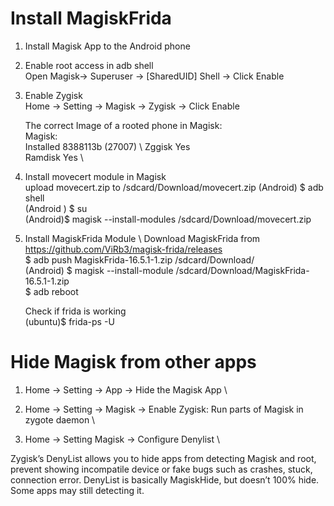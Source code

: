 # Install MagiskFrida
1. Install Magisk App to the Android phone

2. Enable root access in adb shell   \
   Open Magisk-> Superuser -> [SharedUID] Shell -> Click Enable


3. Enable Zygisk   \
   Home -> Setting -> Magisk -> Zygisk -> Click Enable

   The correct Image of a rooted phone in Magisk: \
   Magisk: \
   Installed 8388113b (27007)   \ 
   Zggisk   Yes   \
   Ramdisk   Yes   \
   
   

5. Install movecert module in Magisk \
   upload movecert.zip to /sdcard/Download/movecert.zip
   (Android) $ adb shell   \
   (Android ) $ su   \
   (Android)$ magisk --install-modules /sdcard/Download/movecert.zip



6. Install MagiskFrida Module  \ 
   Download MagiskFrida from https://github.com/ViRb3/magisk-frida/releases            \
   $ adb push  MagiskFrida-16.5.1-1.zip /sdcard/Download/                              \
   (Android) $ magisk --install-module /sdcard/Download/MagiskFrida-16.5.1-1.zip       \
   $ adb reboot

   Check if frida is working               \
   (ubuntu)$ frida-ps -U 
   
# Hide Magisk from other apps

1. Home -> Setting -> App -> Hide the Magisk App   \ 

2. Home -> Setting -> Magisk -> Enable Zygisk: Run parts of Magisk in zygote daemon   \

3. Home -> Setting Magisk -> Configure Denylist \
   
Zygisk’s DenyList allows you to hide apps from detecting Magisk and root, prevent showing incompatile device or fake bugs such as crashes, stuck, connection error. DenyList is basically MagiskHide, but doesn’t 100% hide. Some apps may still detecting it.
